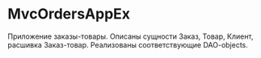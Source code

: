 # MvcOrdersAppEx
Приложение заказы-товары.
Описаны сущности Заказ, Товар, Клиент, расшивка Заказ-товар.
Реализованы соответствующие DAO-objects.
